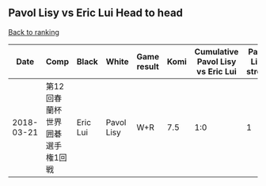 ## Pavol Lisy vs Eric Lui Head to head

[Back to ranking](../../index.md)




| **Date** | **Comp** | **Black** | **White** | **Game result** | **Komi** | **Cumulative Pavol Lisy vs Eric Lui** | **Pavol Lisy streak** | **Eric Lui streak** | 
| --- | --- | --- | --- | --- | --- | --- | --- | --- |
| 2018-03-21 | 第12回春蘭杯世界囲碁選手権1回戦 | Eric Lui | Pavol Lisy | W+R | 7.5 | 1:0 | 1 | 0 |




